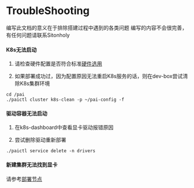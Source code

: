 # TroubleShooting

编写此文档的意义在于排除搭建过程中遇到的各类问题
编写的内容不会很完善，有任何问题请联系Sitonholy

#### K8s无法启动

1. 请检查硬件配置是否符合标准[硬件选用](./README#硬件选用)

2. 如果部署成功过，因为配置原因无法重启K8s服务的话，则在dev-box尝试清除K8s集群环境

```
cd /pai
./paictl cluster k8s-clean -p ~/pai-config -f
```

#### 驱动容器无法启动

1. 在k8s-dashboard中查看显卡驱动报错原因

2. 尝试删除驱动重新部署

```
./paictl service delete -n drivers
```

#### 新建集群无法找到显卡

请参考[部署节点](./README.md#部署节点)